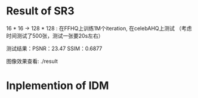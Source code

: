 # Result of SR3
16 * 16 -> 128 * 128 : 在FFHQ上训练1M个iteration, 在celebAHQ上测试 （考虑时间测试了500张，测试一张要20s左右）

测试结果：PSNR：23.47 SSIM：0.6877

图像效果查看: ./result

# Inplemention of IDM
